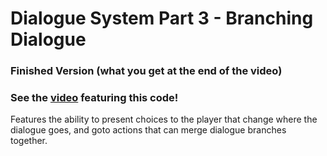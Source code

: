 # Dialogue System Part 3 - Branching Dialogue
### Finished Version (what you get at the end of the video)
### See the [video](https://youtu.be/RejoI7oe4wE) featuring this code!

Features the ability to present choices to the player that change where the dialogue goes, and goto actions that can merge dialogue branches together.